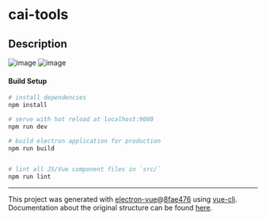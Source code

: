 # cai-tools

## Description

![image](https://user-images.githubusercontent.com/37143265/62818035-8647db00-bb73-11e9-9086-54323c4ba51a.png)
![image](https://user-images.githubusercontent.com/37143265/62818044-a1b2e600-bb73-11e9-964b-0ebb226fade4.png)

#### Build Setup

``` bash
# install dependencies
npm install

# serve with hot reload at localhost:9080
npm run dev

# build electron application for production
npm run build


# lint all JS/Vue component files in `src/`
npm run lint

```

---

This project was generated with [electron-vue](https://github.com/SimulatedGREG/electron-vue)@[8fae476](https://github.com/SimulatedGREG/electron-vue/tree/8fae4763e9d225d3691b627e83b9e09b56f6c935) using [vue-cli](https://github.com/vuejs/vue-cli). Documentation about the original structure can be found [here](https://simulatedgreg.gitbooks.io/electron-vue/content/index.html).
